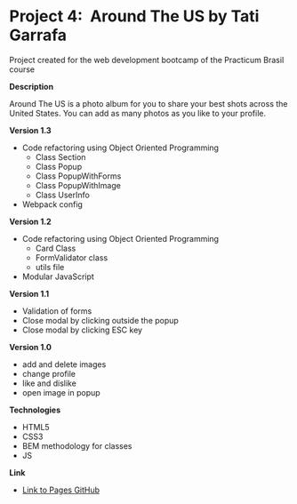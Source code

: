 # Project 4:  Around The US by Tati Garrafa

Project created for the web development bootcamp of the Practicum Brasil course

**Description**

Around The US is a photo album for you to share your best shots across the United States. You can add as many photos as you like to your profile.

**Version 1.3**

- Code refactoring using Object Oriented Programming
  - Class Section
  - Class Popup
  - Class PopupWithForms
  - Class PopupWithImage
  - Class UserInfo
- Webpack config

**Version 1.2**

- Code refactoring using Object Oriented Programming
  - Card Class
  - FormValidator class
  - utils file
- Modular JavaScript

**Version 1.1**

- Validation of forms
- Close modal by clicking outside the popup
- Close modal by clicking ESC key

**Version 1.0**

- add and delete images
- change profile
- like and dislike
- open image in popup

**Technologies**

- HTML5
- CSS3
- BEM methodology for classes
- JS

**Link**

- [Link to Pages GitHub](https://garrafatati.github.io/web_project_4_ptbr/index.html)
